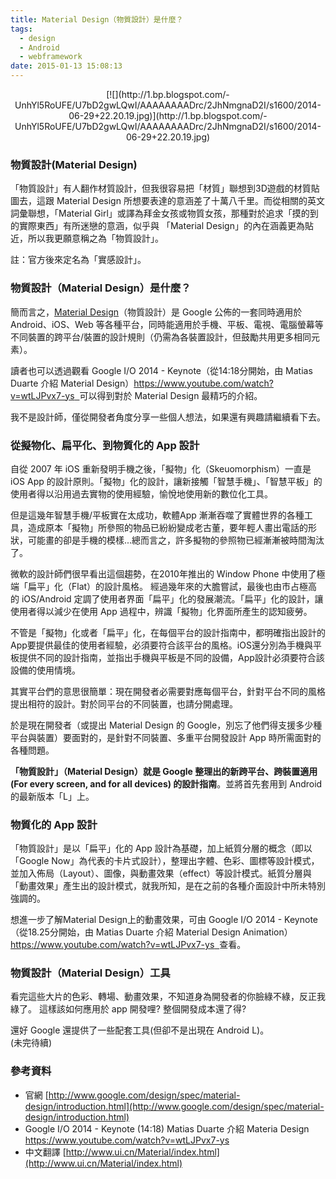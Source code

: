 ```yaml
---
title: Material Design（物質設計）是什麼？
tags:
  - design
  - Android
  - webframework
date: 2015-01-13 15:08:13
---
```


<div class="separator" style="clear: both; text-align: center;">[![](http://1.bp.blogspot.com/-UnhYl5RoUFE/U7bD2gwLQwI/AAAAAAAADrc/2JhNmgnaD2I/s1600/2014-06-29+22.20.19.jpg)](http://1.bp.blogspot.com/-UnhYl5RoUFE/U7bD2gwLQwI/AAAAAAAADrc/2JhNmgnaD2I/s1600/2014-06-29+22.20.19.jpg)</div>

### 物質設計(Material Design)
「物質設計」有人翻作材質設計，但我很容易把「材質」聯想到3D遊戲的材質貼圖去，這跟 Material Design 所想要表達的意涵差了十萬八千里。而從相關的英文詞彙聯想，「Material Girl」或譯為拜金女孩或物質女孩，那種對於追求「摸的到的實際東西」有所迷戀的意涵，似乎與 「Material Design」的內在涵義更為貼近，所以我更願意稱之為「物質設計」。

註：官方後來定名為「實感設計」。 

### 物質設計（Material Design）是什麼？
簡而言之，[Material Design](http://www.google.com/design/spec/material-design/introduction.html)（物質設計）是 Google 公佈的一套同時適用於Android、iOS、Web 等各種平台，同時能適用於手機、平板、電視、電腦螢幕等不同裝置的跨平台/裝置的設計規則（仍需為各裝置設計，但鼓勵共用更多相同元素）。

讀者也可以透過觀看 Google I/O 2014 - Keynote（從14:18分開始，由 Matias Duarte 介紹 Material Design）[https://www.youtube.com/watch?v=wtLJPvx7-ys&nbsp; ](https://www.youtube.com/watch?v=wtLJPvx7-ys)可以得到對於 Material Design 最精巧的介紹。

我不是設計師，僅從開發者角度分享一些個人想法，如果還有興趣請繼續看下去。

### 從擬物化、扁平化、到物質化的 App 設計
自從 2007 年 iOS 重新發明手機之後，「擬物」化（Skeuomorphism）一直是 iOS App 的設計原則。「擬物」化的設計，讓新接觸「智慧手機」、「智慧平板」的使用者得以沿用過去實物的使用經驗，愉悅地使用新的數位化工具。

但是這幾年智慧手機/平板實在太成功，軟體App 漸漸吞噬了實體世界的各種工具，造成原本「擬物」所參照的物品已紛紛變成老古董，要年輕人畫出電話的形狀，可能畫的卻是手機的模樣...總而言之，許多擬物的參照物已經漸漸被時間淘汰了。

微軟的設計師們很早看出這個趨勢，在2010年推出的 Window Phone 中使用了極端「扁平」化（Flat）的設計風格。
經過幾年來的大膽嘗試，最後也由市占極高的 iOS/Android 定調了使用者界面「扁平」化的發展潮流。「扁平」化的設計，讓使用者得以減少在使用 App 過程中，辨識「擬物」化界面所產生的認知疲勞。

不管是「擬物」化或者「扁平」化，在每個平台的設計指南中，都明確指出設計的App要提供最佳的使用者經驗，必須要符合該平台的風格。iOS還分別為手機與平板提供不同的設計指南，並指出手機與平板是不同的設備，App設計必須要符合該設備的使用情境。

其實平台們的意思很簡單：現在開發者必需要對應每個平台，針對平台不同的風格提出相符的設計。對於同平台的不同裝置，也請分開處理。

於是現在開發者（或提出 Material Design 的 Google，別忘了他們得支援多少種平台與裝置）要面對的，是針對不同裝置、多重平台開發設計 App 時所需面對的各種問題。 

**「物質設計」（Material Design）就是 Google 整理出的新跨平台、跨裝置適用 (For every screen, and for all devices) 的設計指南**。並將首先套用到 Android 的最新版本「L」上。

### 物質化的 App 設計
「物質設計」是以「扁平」化的 App 設計為基礎，加上紙質分層的概念（即以「Google Now」為代表的卡片式設計），整理出字體、色彩、圖標等設計模式，並加入佈局（Layout）、圖像，與動畫效果（effect）等設計模式。紙質分層與「動畫效果」產生出的設計模式，就我所知，是在之前的各種介面設計中所未特別強調的。

想進一步了解Material Design上的動畫效果，可由 Google I/O 2014 - Keynote（從18.25分開始，由 Matias Duarte 介紹 Material Design Animation）[https://www.youtube.com/watch?v=wtLJPvx7-ys&nbsp; ](https://www.youtube.com/watch?v=wtLJPvx7-ys)查看。

### 物質設計（Material Design）工具
<span style="font-weight: normal;">看完這些大片的色彩</span><span style="font-weight: normal;">、轉場</span><span style="font-weight: normal;">、動畫效果，不知道身為開發者的你臉綠不綠，反正我綠了。 這樣該如何應用於 app 開發哩? 整個開發成本還了得?</span>
<div>
<div><div><div>還好 Google 還提供了一些配套工具(但卻不是出現在 Android L)。</div><div>
</div><div>(未完待續)</div><div>
</div><div>

### 參考資料

*   官網 [http://www.google.com/design/spec/material-design/introduction.html](http://www.google.com/design/spec/material-design/introduction.html)
*   Google I/O 2014 - Keynote (14:18) Matias Duarte 介紹 Materia Design [https://www.youtube.com/watch?v=wtLJPvx7-ys ](https://www.youtube.com/watch?v=wtLJPvx7-ys)
*   中文翻譯 [http://www.ui.cn/Material/index.html](http://www.ui.cn/Material/index.html)
</div></div></div></div>